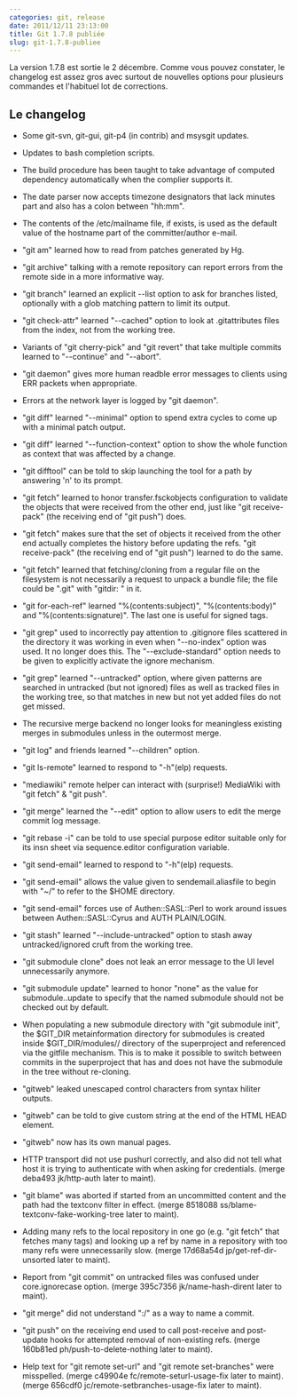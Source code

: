 ```yaml
---
categories: git, release
date: 2011/12/11 23:13:00
title: Git 1.7.8 publiée
slug: git-1.7.8-publiee
---
```


La version 1.7.8 est sortie le 2 décembre. Comme vous pouvez constater, le
changelog est assez gros avec surtout de nouvelles options pour plusieurs
commandes et l'habituel lot de corrections.

Le changelog
------------

* Some git-svn, git-gui, git-p4 (in contrib) and msysgit updates.

* Updates to bash completion scripts.

* The build procedure has been taught to take advantage of computed
  dependency automatically when the complier supports it.

* The date parser now accepts timezone designators that lack minutes
  part and also has a colon between "hh:mm".

* The contents of the /etc/mailname file, if exists, is used as the
  default value of the hostname part of the committer/author e-mail.

* "git am" learned how to read from patches generated by Hg.

* "git archive" talking with a remote repository can report errors
  from the remote side in a more informative way.

* "git branch" learned an explicit --list option to ask for branches
  listed, optionally with a glob matching pattern to limit its output.

* "git check-attr" learned "--cached" option to look at .gitattributes
  files from the index, not from the working tree.

* Variants of "git cherry-pick" and "git revert" that take multiple
  commits learned to "--continue" and "--abort".

* "git daemon" gives more human readble error messages to clients
  using ERR packets when appropriate.

* Errors at the network layer is logged by "git daemon".

* "git diff" learned "--minimal" option to spend extra cycles to come
  up with a minimal patch output.

* "git diff" learned "--function-context" option to show the whole
  function as context that was affected by a change.

* "git difftool" can be told to skip launching the tool for a path by
  answering 'n' to its prompt.

* "git fetch" learned to honor transfer.fsckobjects configuration to
  validate the objects that were received from the other end, just like
  "git receive-pack" (the receiving end of "git push") does.

* "git fetch" makes sure that the set of objects it received from the
  other end actually completes the history before updating the refs.
  "git receive-pack" (the receiving end of "git push") learned to do the
  same.

* "git fetch" learned that fetching/cloning from a regular file on the
  filesystem is not necessarily a request to unpack a bundle file; the
  file could be ".git" with "gitdir: <path>" in it.

* "git for-each-ref" learned "%(contents:subject)", "%(contents:body)"
  and "%(contents:signature)". The last one is useful for signed tags.

* "git grep" used to incorrectly pay attention to .gitignore files
  scattered in the directory it was working in even when "--no-index"
  option was used. It no longer does this. The "--exclude-standard"
  option needs to be given to explicitly activate the ignore
  mechanism.

* "git grep" learned "--untracked" option, where given patterns are
   searched in untracked (but not ignored) files as well as tracked
   files in the working tree, so that matches in new but not yet
   added files do not get missed.

* The recursive merge backend no longer looks for meaningless
  existing merges in submodules unless in the outermost merge.

* "git log" and friends learned "--children" option.

* "git ls-remote" learned to respond to "-h"(elp) requests.

* "mediawiki" remote helper can interact with (surprise!) MediaWiki
  with "git fetch" & "git push".

* "git merge" learned the "--edit" option to allow users to edit the
  merge commit log message.

* "git rebase -i" can be told to use special purpose editor suitable
  only for its insn sheet via sequence.editor configuration variable.

* "git send-email" learned to respond to "-h"(elp) requests.

* "git send-email" allows the value given to sendemail.aliasfile to begin
  with "~/" to refer to the $HOME directory.

* "git send-email" forces use of Authen::SASL::Perl to work around
  issues between Authen::SASL::Cyrus and AUTH PLAIN/LOGIN.

* "git stash" learned "--include-untracked" option to stash away
  untracked/ignored cruft from the working tree.

* "git submodule clone" does not leak an error message to the UI
  level unnecessarily anymore.

* "git submodule update" learned to honor "none" as the value for
  submodule.<name>.update to specify that the named submodule should
  not be checked out by default.

* When populating a new submodule directory with "git submodule init",
  the $GIT_DIR metainformation directory for submodules is created inside
  $GIT_DIR/modules/<name>/ directory of the superproject and referenced
  via the gitfile mechanism. This is to make it possible to switch
  between commits in the superproject that has and does not have the
  submodule in the tree without re-cloning.

* "gitweb" leaked unescaped control characters from syntax hiliter
  outputs.

* "gitweb" can be told to give custom string at the end of the HTML
  HEAD element.

* "gitweb" now has its own manual pages.

* HTTP transport did not use pushurl correctly, and also did not tell
  what host it is trying to authenticate with when asking for
  credentials.
  (merge deba493 jk/http-auth later to maint).

* "git blame" was aborted if started from an uncommitted content and
  the path had the textconv filter in effect.
  (merge 8518088 ss/blame-textconv-fake-working-tree later to maint).

* Adding many refs to the local repository in one go (e.g. "git fetch"
  that fetches many tags) and looking up a ref by name in a repository
  with too many refs were unnecessarily slow.
  (merge 17d68a54d jp/get-ref-dir-unsorted later to maint).

* Report from "git commit" on untracked files was confused under
  core.ignorecase option.
  (merge 395c7356 jk/name-hash-dirent later to maint).

* "git merge" did not understand ":/<pattern>" as a way to name a commit.

* "git push" on the receiving end used to call post-receive and post-update
  hooks for attempted removal of non-existing refs.
  (merge 160b81ed ph/push-to-delete-nothing later to maint).

* Help text for "git remote set-url" and "git remote set-branches"
  were misspelled.
  (merge c49904e fc/remote-seturl-usage-fix later to maint).
  (merge 656cdf0 jc/remote-setbranches-usage-fix later to maint).
